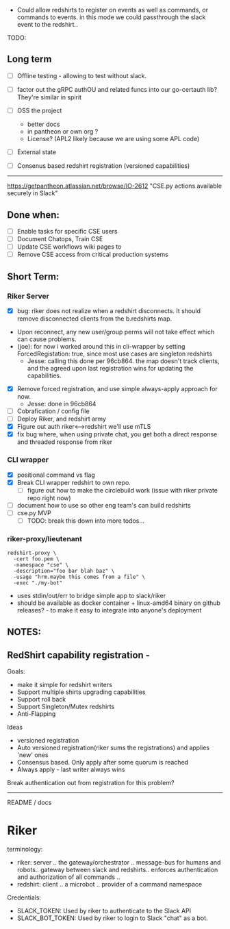 - Could allow redshirts to register on events as well as commands, or commands to events.
  in this mode we could passthrough  the slack event to the redshirt..

TODO:

## Long term
- [ ] Offline testing - allowing to test without slack.
- [ ] factor out the gRPC authOU and related funcs into our go-certauth lib? They're similar in spirit
- [ ] OSS the project
	* better docs
	* in pantheon or own org ?
	* License? (APL2 likely because we are using some APL code)
- [ ] External state
- [ ] Consenus based redshirt registration (versioned capabilities)


---------------------------------------------------------------------------------------------
https://getpantheon.atlassian.net/browse/IO-2612
"CSE.py actions available securely in Slack"

## Done when:
- [ ] Enable tasks for specific CSE users
- [ ] Document Chatops, Train CSE
- [ ] Update CSE workflows wiki pages to
- [ ] Remove CSE access from critical production systems

## Short Term:
### Riker Server
- [x] bug: riker does not realize when a redshirt disconnects. It should remove disconnected clients from the b.redshirts map.
-   Upon reconnect, any new user/group perms will not take effect which can cause problems.
  - (joe): for now i worked around this in cli-wrapper by setting ForcedRegistation: true, since most use cases are singleton redshirts
	- Jesse: calling this done per 96cb864. the map doesn't track clients, and the agreed upon last registration wins for updating the capabilities.
- [x] Remove forced registration, and use simple always-apply approach for now.
	- Jesse: done in 96cb864
- [ ] Cobrafication /  config file
- [ ] Deploy Riker, and redshirt army
- [x] Figure out auth riker<-->redshirt
    we'll use mTLS
- [x] fix bug where, when using private chat, you get both a direct response and threaded response from riker

### CLI wrapper
- [x] positional command vs flag
- [x] Break CLI wrapper redshirt to own repo.
  - [ ] figure out how to make the circlebuild work (issue with riker private repo right now)
- [ ] document how to use so other eng team's can build redshirts
- [ ] cse.py MVP
  - [ ] TODO: break this down into more todos...

### riker-proxy/lieutenant
```
redshirt-proxy \
  -cert foo.pem \
  -namespace "cse" \
  -description="foo bar blah baz" \
  -usage "hrm.maybe this comes from a file" \
  -exec "./my-bot"
```
- uses stdin/out/err to bridge simple app to slack/riker
- should be available as docker container + linux-amd64 binary on github releases? - to make it easy to integrate into
  anyone's deployment


NOTES:
------

## RedShirt capability registration -
Goals:
* make it simple for redshirt writers
* Support multiple shirts upgrading capabilities
* Support roll back
* Support Singleton/Mutex redshirts
* Anti-Flapping

Ideas
- versioned registration
- Auto versioned registration(riker sums the registrations) and applies 'new' ones
- Consensus based. Only apply after some quorum is reached
- Always apply - last writer always wins

Break authentication out from registration for this problem?

---------------------------------------------------------------------------------------------
README / docs

Riker
=====

terminology:
- riker: server .. the gateway/orchestrator .. message-bus for humans and robots.. gateway between slack and redshirts..
         enforces authentication and authorization of all commands ..
- redshirt: client .. a microbot .. provider of a command namespace


Credentials:
- SLACK_TOKEN: Used by riker to authenticate to the Slack API
- SLACK_BOT_TOKEN: Used by riker to login to Slack "chat" as a bot.

